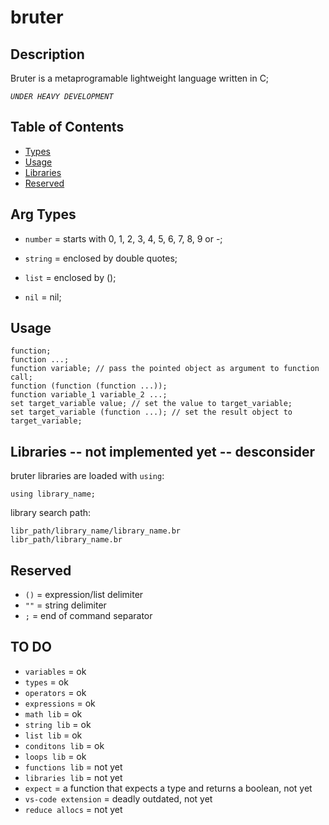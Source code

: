 
# bruter

## Description


Bruter is a metaprogramable lightweight language written in C;

*`UNDER HEAVY DEVELOPMENT`*

## Table of Contents

- [Types](#types)
- [Usage](#usage)
- [Libraries](#libraries)
- [Reserved](#reserved)

## Arg Types

- `number` = starts with 0, 1, 2, 3, 4, 5, 6, 7, 8, 9 or -;

- `string` = enclosed by double quotes;

- `list` = enclosed by ();

- `nil` = nil;

## Usage

    function;
    function ...;
    function variable; // pass the pointed object as argument to function call;
    function (function (function ...));
    function variable_1 variable_2 ...;
    set target_variable value; // set the value to target_variable;
    set target_variable (function ...); // set the result object to target_variable;

## Libraries -- not implemented yet -- desconsider

bruter libraries are loaded with `using`:

    using library_name;

library search path:

    libr_path/library_name/library_name.br
    libr_path/library_name.br

## Reserved

- `()` = expression/list delimiter
- `""` = string delimiter
- `;` = end of command separator

## TO DO

- `variables` = ok
- `types` = ok
- `operators` = ok
- `expressions` = ok
- `math lib` = ok
- `string lib` = ok
- `list lib` = ok
- `conditons lib` = ok
- `loops lib` = ok
- `functions lib` = not yet
- `libraries lib` = not yet
- `expect` = a function that expects a type and returns a boolean, not yet
- `vs-code extension` = deadly outdated, not yet
- `reduce allocs` = not yet
